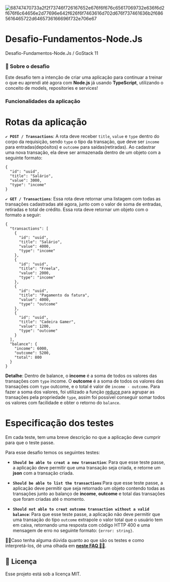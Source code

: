![68747470733a2f2f73746f726167652e676f6f676c65617069732e636f6d2f676f6c64656e2d77696e642f626f6f7463616d702d676f737461636b2f6865616465722d6465736166696f732e706e67](https://user-images.githubusercontent.com/59901617/84070940-4e800e80-a9a3-11ea-87ae-7f60234e9493.png)

# Desafio-Fundamentos-Node.Js
Desafio-Fundamentos-Node.Js / GoStack 11

<h3> 🚀 Sobre o desafio </h3>

Este desafio tem a intenção de criar uma aplicação para continuar a treinar o que eu aprendi até agora com **Node.js** já usando **TypeScript**, utilizando o conceito de models, repositories e services!

### Funcionalidades da aplicação

# Rotas da aplicação

<b>```✔ POST / Transactions```</b>: A rota deve receber ```title```, ```value``` e ```type``` dentro do corpo da requisição, sendo ```type``` o tipo da transação, que deve ser ```income``` para entradas(depósitos) e ```outcome``` para saídas(retiradas). Ao cadastrar uma nova transação, ela deve ser armazenada dentro de um objeto com a seguinte formato:
```
{ 
  "id": "uuid",
  "title": "Salário",
  "value": 3000,
  "type": "income"
}
```

<b>```✔ GET / Transactions```</b>: Essa rota deve retornar uma listagem com todas as transações cadastradas até agora, junto com o valor de soma de entradas, retiradas e total de crédito. Essa rota deve retornar um objeto com o formato a seguir:
```
{
  "transactions": [
    {
      "id": "uuid",
      "title": "Salário",
      "value": 4000,
      "type": "income"
    },
    {
      "id": "uuid",
      "title": "Freela",
      "value": 2000,
      "type": "income"
    },
    {
      "id": "uuid",
      "title": "Pagamento da fatura",
      "value": 4000,
      "type": "outcome"
    },
    {
      "id": "uuid",
      "title": "Cadeira Gamer",
      "value": 1200,
      "type": "outcome"
    }
  ],
  "balance": {
    "income": 6000,
    "outcome": 5200,
    "total": 800
  }
}
```
<b>Detalhe</b>: Dentro de balance, o **income** é a soma de todos os valores das transações com ```type``` income. O **outcome** é a soma de todos os valores das transações com ```type``` outcome, e o total é valor de ```income - outcome```. Para fazer a soma dos valores, foi utilizado a função <a href="https://developer.mozilla.org/pt-BR/docs/Web/JavaScript/Reference/Global_Objects/Array/reduce" target="_blank"> reduce </a> para agrupar as transações pela propriedade ```type```, assim foi possível conseguir somar todos os valores com facilidade e obter o retorno do ```balance```.

# Especificação dos testes

Em cada teste, tem uma breve descrição no que a aplicação deve cumprir para que o teste passe.

Para esse desafio temos os seguintes testes:

<ul>
  <li><p><strong><code>Should be able to creat a new transaction</code></strong>: Para que esse teste passe, a aplicação deve permitir que uma transação seja criada, e retorne um <b>json</b> com a transação criada.</P></li>
</ul>

<ul>
  <li><p><strong><code>Should be able to list the transactions</code></strong>:Para que esse teste passe, a aplicação deve permitir que seja retornado um objeto contendo todas as transações junto ao balanço de <b>income</b>, <b>outcome</b> e total das transações que foram criadas até o momento.</P></li>
</ul>

<ul>
  <li><p><strong><code>Should not able to creat outcome transaction without a valid balance</code></strong>: Para que esse teste passe, a aplicação não deve permitir que uma transação do tipo <code>outcome</code> extrapole o valor total que o usuário tem em caixa, retornando uma resposta com código HTTP 400 e uma mensagem de erro no seguinte formato: <code>{error: string}</code>.</P></li>
</ul>

🤷‍♂️Caso tenha alguma dúvida quanto ao que são os testes e como interpretá-los, dé uma olhada em <strong> <a href="https://github.com/Rocketseat/bootcamp-gostack-desafios/tree/master/faq-desafios">neste FAQ 💜🚀</a></strong>.
 <a href="xyz.html" target="_blank"> </a>
<h2>
<g-emoji class="g-emoji" alias="memo" fallback-src="https://github.githubassets.com/images/icons/emoji/unicode/1f4dd.png">📝</g-emoji> Licença
</h2>
<p> Esse projeto está sob a licença MIT. </p>
